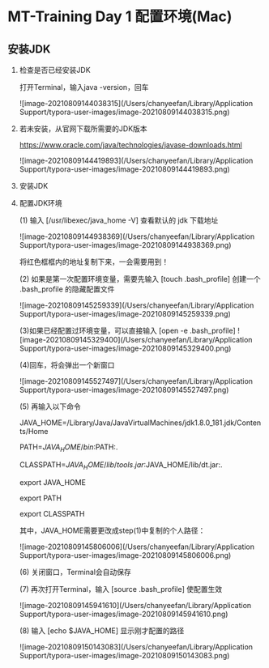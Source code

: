 # MT-Training Day 1 配置环境(Mac)

## 安装JDK
1. 检查是否已经安装JDK

   打开Terminal，输入java -version，回车

   ![image-20210809144038315](/Users/chanyeefan/Library/Application Support/typora-user-images/image-20210809144038315.png)

2. 若未安装，从官网下载所需要的JDK版本

   https://www.oracle.com/java/technologies/javase-downloads.html

   ![image-20210809144419893](/Users/chanyeefan/Library/Application Support/typora-user-images/image-20210809144419893.png)

3. 安装JDK

4. 配置JDK环境

   (1) 输入 [/usr/libexec/java_home -V] 查看默认的 jdk 下载地址

   ![image-20210809144938369](/Users/chanyeefan/Library/Application Support/typora-user-images/image-20210809144938369.png)

    将红色框框内的地址复制下来，一会需要用到！

   (2) 如果是第一次配置环境变量，需要先输入 [touch .bash_profile] 创建一个 .bash_profile 的隐藏配置文件

   ![image-20210809145259339](/Users/chanyeefan/Library/Application Support/typora-user-images/image-20210809145259339.png)

   (3)如果已经配置过环境变量，可以直接输入 [open -e .bash_profile]
   ![image-20210809145329400](/Users/chanyeefan/Library/Application Support/typora-user-images/image-20210809145329400.png)

   (4)回车，将会弹出一个新窗口

   ![image-20210809145527497](/Users/chanyeefan/Library/Application Support/typora-user-images/image-20210809145527497.png)

   (5) 再输入以下命令

   JAVA_HOME=/Library/Java/JavaVirtualMachines/jdk1.8.0_181.jdk/Contents/Home

   PATH=$JAVA_HOME/bin:$PATH:.

   CLASSPATH=$JAVA_HOME/lib/tools.jar:$JAVA_HOME/lib/dt.jar:.

   export JAVA_HOME

   export PATH

   export CLASSPATH

   其中，JAVA_HOME需要更改成step(1)中复制的个人路径：

   ![image-20210809145806006](/Users/chanyeefan/Library/Application Support/typora-user-images/image-20210809145806006.png)

   (6) 关闭窗口，Terminal会自动保存

   (7) 再次打开Terminal，输入 [source .bash_profile] 使配置生效

   ![image-20210809145941610](/Users/chanyeefan/Library/Application Support/typora-user-images/image-20210809145941610.png)

   (8) 输入 [echo $JAVA_HOME] 显示刚才配置的路径

   ![image-20210809150143083](/Users/chanyeefan/Library/Application Support/typora-user-images/image-20210809150143083.png)